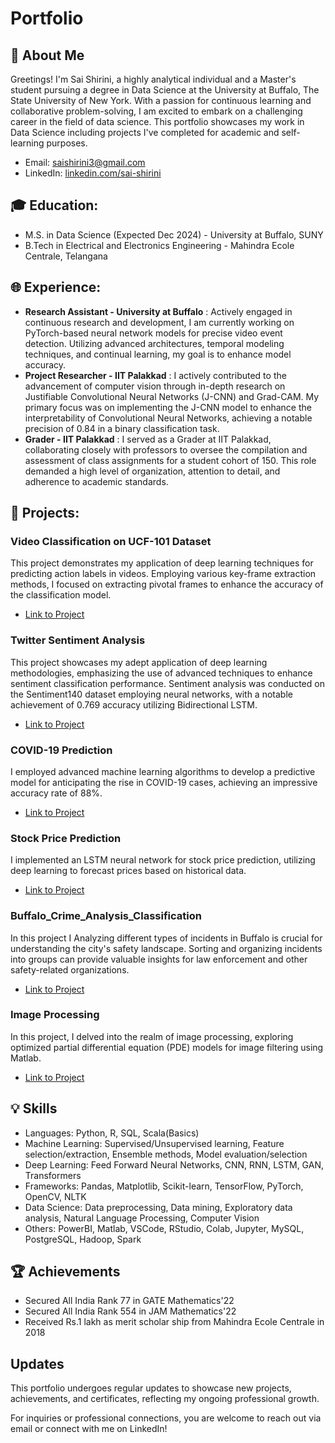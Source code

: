 # Portfolio

## 👋 About Me
Greetings! I'm Sai Shirini, a highly analytical individual and a Master's student pursuing a degree in Data Science at the University at Buffalo, The State University of New York. With a passion for continuous learning and collaborative problem-solving, I am excited to embark on a challenging career in the field of data science. This portfolio showcases my work in Data Science including projects I've completed for academic and self-learning purposes. 

- Email: saishirini3@gmail.com
- LinkedIn: [linkedin.com/sai-shirini](https://www.linkedin.com/in/sai-shirini-ba329b189/)

## 🎓 Education:
- M.S. in Data Science (Expected Dec 2024) - University at Buffalo, SUNY
- B.Tech in Electrical and Electronics Engineering - Mahindra Ecole Centrale, Telangana

## 🌐 Experience:
- **Research Assistant - University at Buffalo** : Actively engaged in continuous research and development, I am currently working on PyTorch-based neural network models for precise video event detection. Utilizing advanced architectures, temporal modeling techniques, and continual learning, my goal is to enhance model accuracy. 
- **Project Researcher - IIT Palakkad** : I actively contributed to the advancement of computer vision through in-depth research on Justifiable Convolutional Neural Networks (J-CNN) and Grad-CAM. My primary focus was on implementing the J-CNN model to enhance the interpretability of Convolutional Neural Networks, achieving a notable precision of 0.84 in a binary classification task.
- **Grader - IIT Palakkad** : I served as a Grader at IIT Palakkad, collaborating closely with professors to oversee the compilation and assessment of class assignments for a student cohort of 150. This role demanded a high level of organization, attention to detail, and adherence to academic standards.

## 🔧 Projects:

### Video Classification on UCF-101 Dataset

This project demonstrates my application of deep learning techniques for predicting action labels in videos. Employing various key-frame extraction methods, I focused on extracting pivotal frames to enhance the accuracy of the classification model.

- [Link to Project](https://github.com/SaiShirini3/Video-Classification-using-UCF-101-Dataset.git)

### Twitter Sentiment Analysis

This project showcases my adept application of deep learning methodologies, emphasizing the use of advanced techniques to enhance sentiment classification performance. Sentiment analysis was conducted on the Sentiment140 dataset employing neural networks, with a notable achievement of 0.769 accuracy utilizing Bidirectional LSTM. 

- [Link to Project](https://github.com/SaiShirini3/Twitter-sentiment-analysis.git)


### COVID-19 Prediction 

I employed advanced machine learning algorithms to develop a predictive model for anticipating the rise in COVID-19 cases, achieving an impressive accuracy rate of 88%.

- [Link to Project](https://github.com/SaiShirini3/Covid-19-Death-Prediction.git)

### Stock Price Prediction 

I implemented an LSTM neural network for stock price prediction, utilizing deep learning to forecast prices based on historical data.

- [Link to Project]()

### Buffalo_Crime_Analysis_Classification

In this project I Analyzing different types of incidents in Buffalo is crucial for understanding the city's safety landscape. Sorting and organizing incidents into groups can provide valuable insights for law enforcement and other safety-related organizations.

- [Link to Project](https://github.com/SaiShirini3/Buffalo_Crime_Analysis_Classification)

### Image Processing

In this project, I delved into the realm of image processing, exploring optimized partial differential equation (PDE) models for image filtering using Matlab.

- [Link to Project](provide-link)



## 💡 Skills
- Languages: Python, R, SQL, Scala(Basics)
- Machine Learning: Supervised/Unsupervised learning, Feature selection/extraction, Ensemble methods, Model evaluation/selection
- Deep Learning: Feed Forward Neural Networks, CNN, RNN, LSTM, GAN, Transformers
- Frameworks: Pandas, Matplotlib, Scikit-learn, TensorFlow, PyTorch, OpenCV, NLTK
- Data Science: Data preprocessing, Data mining, Exploratory data analysis, Natural Language Processing, Computer Vision
- Others: PowerBI, Matlab, VSCode, RStudio, Colab, Jupyter, MySQL, PostgreSQL, Hadoop, Spark

## 🏆 Achievements
- Secured All India Rank 77 in GATE Mathematics'22
- Secured All India Rank 554 in JAM Mathematics'22
- Received Rs.1 lakh as merit scholar ship from Mahindra Ecole Centrale in 2018

## Updates
This portfolio undergoes regular updates to showcase new projects, achievements, and certificates, reflecting my ongoing professional growth.

For inquiries or professional connections, you are welcome to reach out via email or connect with me on LinkedIn!

